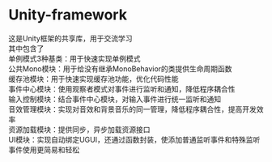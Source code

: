 # Unity-framework  
这是Unity框架的共享库，用于交流学习  
其中包含了  
单例模式3种基类：用于快速实现单例模式  
公共Mono模块：用于给没有继承MonoBehavior的类提供生命周期函数  
缓存池模块：用于快速实现缓存池功能，优化代码性能  
事件中心模块：使用观察者模式对事件进行监听和通知，降低程序耦合性  
输入控制模块：结合事件中心模块，对输入事件进行统一监听和通知  
音效管理模块：实现对音效和背景音乐的同一管理，降低程序耦合性，提高开发效率  
资源加载模块：提供同步，异步加载资源接口  
UI模块：实现自动绑定UGUI，还通过函数封装，使添加普通监听事件和特殊监听事件使用更简易和轻松  
